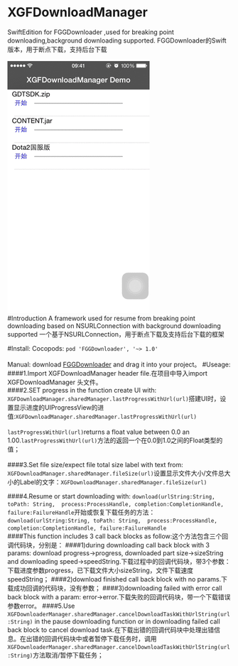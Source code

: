 # XGFDownloadManager<br>
SwiftEdition for FGGDownloader ,used for breaking point downloading,background downloading supported.
FGGDownloader的Swift版本，用于断点下载，支持后台下载<br>
<br>
![演示](https://github.com/Insfgg99x/XGFDownloader/blob/master/demo.gif)<br>
#Introduction
A framework used for resume from breaking point downloading based on NSURLConnection with background downloading supported
一个基于NSURLConnection，用于断点下载及支持后台下载的框架

#Install:
Cocopods:
`pod 'FGGDownloader', '~> 1.0'`<br>
<br>
Manual:
download [FGGDownloader](https://github.com/Insfgg99x/FGGDownloader.git) and drag it into your project。
#Useage:
####1.Import XGFDownloadManager header file.在项目中导入import XGFDownloadManager 头文件。<br>
####2.SET progress in the function create UI with: `XGFDownloadManager.sharedManager.lastProgressWithUrl(url)`搭建UI时，设置显示进度的UIProgressView的进值:`XGFDownloadManager.sharedManager.lastProgressWithUrl(url)`<br>
<br>
`lastProgressWithUrl(url)`returns a float value between 0.0 an 1.00.`lastProgressWithUrl(url)`方法的返回一个在0.0到1.0之间的Float类型的值；<br>
<br>
####3.Set file size/expect file total size label with text from: `XGFDownloadManager.sharedManager.fileSize(url)`设置显示文件大小/文件总大小的Label的文字：`XGFDownloadManager.sharedManager.fileSize(url)`<br>

####4.Resume or start downloading with: 
`download(urlString:String, 
            toPath: String, 
           process:ProcessHandle,
        completion:CompletionHandle,
           failure:FailureHandle`开始或恢复下载任务的方法：`download(urlString:String,
            toPath: String, 
           process:ProcessHandle,
        completion:CompletionHandle,
           failure:FailureHandle`<br>
####This function includes 3 call back blocks as follow:这个方法包含三个回调代码块，分别是：
####1)during downloading call back block with 3 params: download progress->progress, downloaded part size->sizeString and downloading speed->speedString.下载过程中的回调代码块，带3个参数：下载进度参数progress，已下载文件大小sizeString，文件下载速度speedString；
####2)download finished call back block with no params.下载成功回调的代码块，没有参数；
####3)downloading failed with error call back block with a param: error->error.下载失败的回调代码块，带一个下载错误参数error。
####5.Use `XGFDownloaderManager.sharedManager.cancelDownloadTaskWithUrlString(url:String)` in the pause downloading function or in downloading failed call back block to cancel download task.在下载出错的回调代码块中处理出错信息。在出错的回调代码块中或者暂停下载任务时，调用`XGFDownloaderManager.sharedManager.cancelDownloadTaskWithUrlString(url:String)`方法取消/暂停下载任务；
